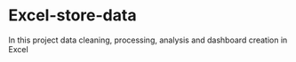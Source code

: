 # Excel-store-data
In this project data cleaning, processing, analysis and dashboard creation in Excel
